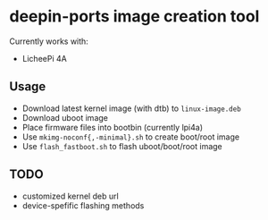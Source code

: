 # deepin-ports image creation tool

Currently works with:

- LicheePi 4A

## Usage

- Download latest kernel image (with dtb) to `linux-image.deb`
- Download uboot image
- Place firmware files into bootbin (currently lpi4a)
- Use `mkimg-noconf{,-minimal}.sh` to create boot/root image
- Use `flash_fastboot.sh` to flash uboot/boot/root image

## TODO

- customized kernel deb url
- device-spefific flashing methods

